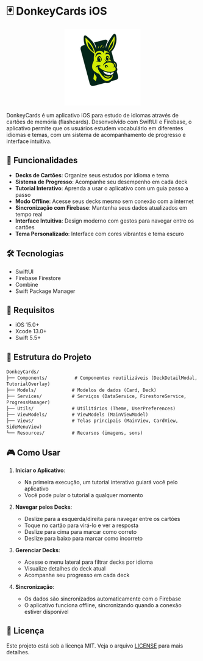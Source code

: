 # 🃏 DonkeyCards iOS

<div align="center">
  <img src="DonkeyCards/Assets.xcassets/LOGO.imageset/DonkeyCards_LOGO%20Background%20Removed.png" alt="DonkeyCards Logo" width="200"/>
</div>

DonkeyCards é um aplicativo iOS para estudo de idiomas através de cartões de memória (flashcards). Desenvolvido com SwiftUI e Firebase, o aplicativo permite que os usuários estudem vocabulário em diferentes idiomas e temas, com um sistema de acompanhamento de progresso e interface intuitiva.

## 🚀 Funcionalidades

- **Decks de Cartões**: Organize seus estudos por idioma e tema
- **Sistema de Progresso**: Acompanhe seu desempenho em cada deck
- **Tutorial Interativo**: Aprenda a usar o aplicativo com um guia passo a passo
- **Modo Offline**: Acesse seus decks mesmo sem conexão com a internet
- **Sincronização com Firebase**: Mantenha seus dados atualizados em tempo real
- **Interface Intuitiva**: Design moderno com gestos para navegar entre os cartões
- **Tema Personalizado**: Interface com cores vibrantes e tema escuro

## 🛠 Tecnologias

- SwiftUI
- Firebase Firestore
- Combine
- Swift Package Manager

## 📱 Requisitos

- iOS 15.0+
- Xcode 13.0+
- Swift 5.5+

## 📁 Estrutura do Projeto

```
DonkeyCards/
├── Components/          # Componentes reutilizáveis (DeckDetailModal, TutorialOverlay)
├── Models/             # Modelos de dados (Card, Deck)
├── Services/           # Serviços (DataService, FirestoreService, ProgressManager)
├── Utils/              # Utilitários (Theme, UserPreferences)
├── ViewModels/         # ViewModels (MainViewModel)
├── Views/              # Telas principais (MainView, CardView, SideMenuView)
└── Resources/          # Recursos (imagens, sons)
```

## 🎮 Como Usar

1. **Iniciar o Aplicativo**:
   - Na primeira execução, um tutorial interativo guiará você pelo aplicativo
   - Você pode pular o tutorial a qualquer momento

2. **Navegar pelos Decks**:
   - Deslize para a esquerda/direita para navegar entre os cartões
   - Toque no cartão para virá-lo e ver a resposta
   - Deslize para cima para marcar como correto
   - Deslize para baixo para marcar como incorreto

3. **Gerenciar Decks**:
   - Acesse o menu lateral para filtrar decks por idioma
   - Visualize detalhes do deck atual
   - Acompanhe seu progresso em cada deck

4. **Sincronização**:
   - Os dados são sincronizados automaticamente com o Firebase
   - O aplicativo funciona offline, sincronizando quando a conexão estiver disponível

## 📝 Licença

Este projeto está sob a licença MIT. Veja o arquivo [LICENSE](LICENSE) para mais detalhes. 